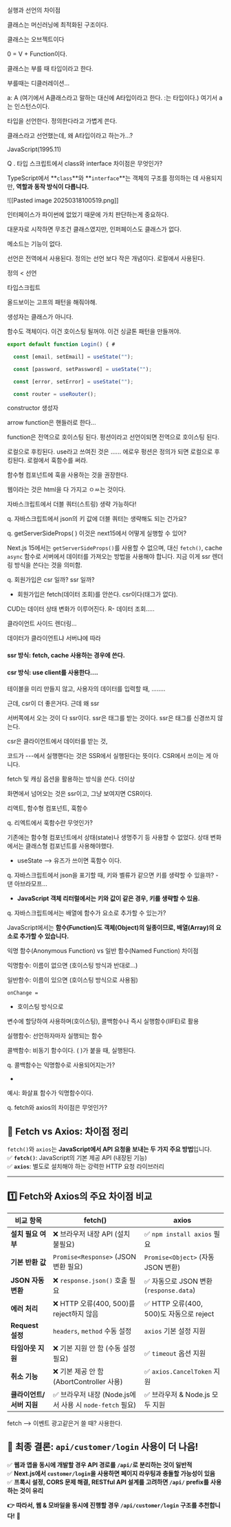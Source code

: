 
실행과 선언의 차이점



클래스는 머신러닝에 최적화된 구조이다.

클래스는 오브젝트이다

0 = V + Function이다.

클래스는 부를 때 타입이라고 한다.

부를때는 디클러레이션...


a: A (여기에서 A클래스라고 말하는 대신에 A타입이라고 한다. :는 타입이다.)
여기서 a는 인스턴스이다.

타입을 선언한다. 정의한다라고 가볍게 쓴다.

클래스라고 선언했는데, 왜 A타입이라고 하는가...?



JavaScript(1995.11)


Q . 타입 스크립트에서 class와 interface 차이점은 무엇인가? 

TypeScript에서 **`class`**와 **`interface`**는 객체의 구조를 정의하는 데 사용되지만, **역할과 동작 방식이 다릅니다.**

![[Pasted image 20250318100519.png]]

인터페이스가 파이썬에 없었기 때문에 가치 판단하는게 중요하다.

대문자로 시작하면 무조건 클래스였지만, 인퍼페이스도 클래스가 없다.


메소드는 기능이 없다. 

선언은 전역에서 사용된다.
정의는 선언 보다 작은 개념이다. 로컬에서 사용된다.

정의 < 선언

타입스크립트


올드보이는 고프의 패턴을 해줘야해.

생성자는 클래스가 아니다. 



함수도 객체이다. 이건 호이스팅 될꺼야. 이건 싱글톤 패턴을 만들꺼야.

``` TypeScript
export default function Login() { #

  const [email, setEmail] = useState("");

  const [password, setPassword] = useState("");

  const [error, setError] = useState("");

  const router = useRouter();

```

constructor 생성자

arrow function은 핸들러로 한다...



function은 전역으로 호이스팅 된다.
펑션이라고 선언이되면 전역으로 호이스팅 된다.

로컬으로 후킹된다. use라고 쓰여진 것은 ......
에로우 펑션은 정의가 되면 로컬으로 후킹된다.
로컬에서 훅함수를 써라.


함수형 컴포넌트에 훅을 사용하는 것을 권장한다.


웹이라는 것은 html을 다 가지고 ㅇㅆ는 것이다.


자바스크립트에서 더블 쿼터(스트링) 생략 가능하다!



q. 자바스크립트에서 json의 키 값에 더블 쿼터는 생략해도 되는 건가요?



q. getServerSideProps( ) 이것은 next15에서 어떻게 실행할 수 있어?

Next.js 15에서는 `getServerSideProps()`를 사용할 수 없으며, 대신 `fetch()`,  cache  `async` 함수로 서버에서 데이터를 가져오는 방법을 사용해야 합니다. 지금 이게 ssr 렌더링 방식을 쓴다는 것을 의미함.

q. 회원가입은 csr 일까? ssr 일까?
- 회원가입은 fetch(데이터 조회)를 안쓴다. csr이다(태그가 없다).

CUD는 데이터 상태 변화가 이루어진다.
R- 데이터 조회.....

클라이언트 사이드 렌더링... 

데이터가 클라이언트냐 서버냐에 따라 




#### ssr 방식:  fetch, cache 사용하는 경우에 쓴다.

#### csr 방식: use client를 사용한다....



테이블을 미리 만들지 않고, 사용자의 데이터를 입력할 때, ........




근데, csr이 더 좋은거다. 근데 왜 ssr


서버쪽에서 오는 것이 다 ssr이다. ssr은 태그를 받는 것이다. ssr은 태그를 신경쓰지 않는다. 

csr은 클라이언트에서 데이터를 받는 것, 

코드가  ---에서 실행핸다는 것은 SSR에서 실행된다는 뜻이다. CSR에서 쓰이는 게 아니다.

fetch 및 캐싱 옵션을 활용하는 방식을 쓴다. 더이상 

화면에서 넘어오는 것은 ssr이고, 그냥 보여지면 CSR이다.




리액트, 함수형 컴포넌트, 훅함수

q. 리엑트에서 훅함수란 무엇인가?


기존에는 함수형 컴포넌트에서 상태(state)나 생명주기 등 사용할 수 없었다. 상태 변화에서는 
클래스형 컴포넌트를 사용해야했다.

- useState --> 유즈가 쓰이면  훅함수 이다.



q. 자바스크립트에서 json을 표기할 때, 키와 벨류가 같으면 키를 생략할 수 있을까? - 댄 아브라모프...

- **JavaScript 객체 리터럴에서는 키와 값이 같은 경우, 키를 생략할 수 있음.**


q. 자바스크립트에서는 배열에 함수가 요소로 추가할 수 있는가?

JavaScript에서는 **함수(Function)도 객체(Object)의 일종이므로, 배열(Array)의 요소로 추가할 수 있습니다.**



익명 함수(Anonymous Function) vs 일반 함수(Named Function) 차이점


익명함수: 이름이 없으면 (호이스팅 방식과 반대로...)

일반함수: 이름이 있으면 (호이스팅 방식으로 사용됨)

```
onChange = 
```


- 호이스팅 방식으로 


변수에 할당하여 사용하며(호이스팅), 콜백함수나 즉시 실행함수(IIFE)로 활용


실행함수: 선언하자마자 실행되는 함수

콜백함수: 비동기 함수이다. ( )가 붙을 때, 실행된다.

q. 콜백함수는 익명함수로 사용되어지는가? 

-  

예시: 화살표 함수가 익명함수이다.


q. fetch와 axios의 차이점은 무엇인가?

## **🚀 Fetch vs Axios: 차이점 정리**

`fetch()`와 `axios`는 **JavaScript에서 API 요청을 보내는 두 가지 주요 방법**입니다.  
✅ **`fetch()`**: JavaScript의 기본 제공 API (내장된 기능)  
✅ **`axios`**: 별도로 설치해야 하는 강력한 HTTP 요청 라이브러리

---

## **1️⃣ Fetch와 Axios의 주요 차이점 비교**

|비교 항목|**fetch()**|**axios**|
|---|---|---|
|**설치 필요 여부**|❌ 브라우저 내장 API (설치 불필요)|✅ `npm install axios` 필요|
|**기본 반환 값**|`Promise<Response>` (JSON 변환 필요)|`Promise<Object>` (자동 JSON 변환)|
|**JSON 자동 변환**|❌ `response.json()` 호출 필요|✅ 자동으로 JSON 변환 (`response.data`)|
|**에러 처리**|❌ HTTP 오류(400, 500)를 reject하지 않음|✅ HTTP 오류(400, 500)도 자동으로 reject|
|**Request 설정**|`headers`, `method` 수동 설정|`axios` 기본 설정 지원|
|**타임아웃 지원**|❌ 기본 지원 안 함 (수동 설정 필요)|✅ `timeout` 옵션 지원|
|**취소 기능**|❌ 기본 제공 안 함 (AbortController 사용)|✅ `axios.CancelToken` 지원|
|**클라이언트/서버 지원**|✅ 브라우저 내장 (Node.js에서 사용 시 `node-fetch` 필요)|✅ 브라우저 & Node.js 모두 지원|


fetch --> 이벤트 광고같은거 쓸 때? 사용한다.



## **📌 최종 결론: `api/customer/login` 사용이 더 나음!**

✅ **웹과 앱을 동시에 개발할 경우 API 경로를 `/api/`로 분리하는 것이 일반적**  
✅ **Next.js에서 `customer/login`을 사용하면 페이지 라우팅과 충돌할 가능성이 있음**  
✅ **프록시 설정, CORS 문제 해결, RESTful API 설계를 고려하면 `/api/` prefix를 사용하는 것이 유리**

**👉 따라서, 웹 & 모바일을 동시에 진행할 경우 `/api/customer/login` 구조를 추천합니다!** 🚀